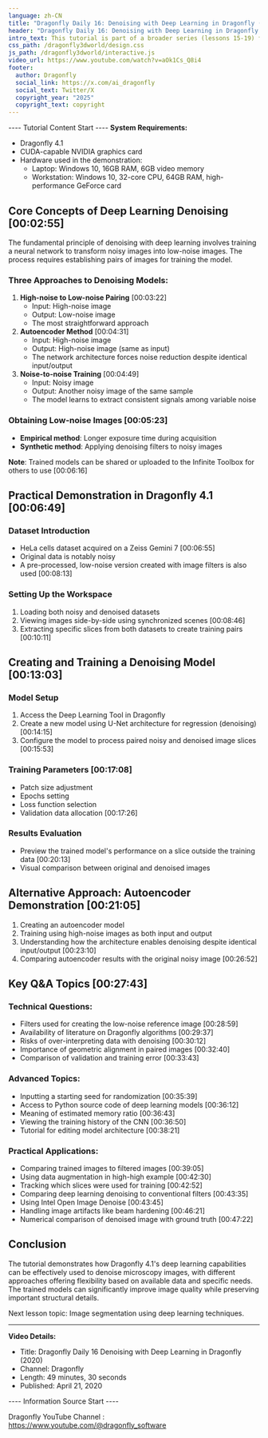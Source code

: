 ```yaml
---
language: zh-CN
title: "Dragonfly Daily 16: Denoising with Deep Learning in Dragonfly (2020)"
header: "Dragonfly Daily 16: Denoising with Deep Learning in Dragonfly (2020)"
intro_text: This tutorial is part of a broader series (lessons 15-19) focused on deep learning applications for imaging scientists. Lesson 16 specifically addresses how to use deep learning for denoising images within the Dragonfly 4.1 software environment.
css_path: /dragonfly3dworld/design.css
js_path: /dragonfly3dworld/interactive.js
video_url: https://www.youtube.com/watch?v=aOk1Cs_Q8i4
footer:
  author: Dragonfly
  social_link: https://x.com/ai_dragonfly
  social_text: Twitter/X
  copyright_year: "2025"
  copyright_text: copyright
---
```


---- Tutorial Content Start ----
**System Requirements:**

- Dragonfly 4.1
- CUDA-capable NVIDIA graphics card
- Hardware used in the demonstration:
    - Laptop: Windows 10, 16GB RAM, 6GB video memory
    - Workstation: Windows 10, 32-core CPU, 64GB RAM, high-performance GeForce card

## Core Concepts of Deep Learning Denoising [00:02:55]

The fundamental principle of denoising with deep learning involves training a neural network to transform noisy images into low-noise images. The process requires establishing pairs of images for training the model.

### Three Approaches to Denoising Models:

1. **High-noise to Low-noise Pairing** [00:03:22]
    - Input: High-noise image
    - Output: Low-noise image
    - The most straightforward approach
2. **Autoencoder Method** [00:04:31]
    - Input: High-noise image
    - Output: High-noise image (same as input)
    - The network architecture forces noise reduction despite identical input/output
3. **Noise-to-noise Training** [00:04:49]
    - Input: Noisy image
    - Output: Another noisy image of the same sample
    - The model learns to extract consistent signals among variable noise

### Obtaining Low-noise Images [00:05:23]

- **Empirical method**: Longer exposure time during acquisition
- **Synthetic method**: Applying denoising filters to noisy images

**Note**: Trained models can be shared or uploaded to the Infinite Toolbox for others to use [00:06:16]

## Practical Demonstration in Dragonfly 4.1 [00:06:49]

### Dataset Introduction

- HeLa cells dataset acquired on a Zeiss Gemini 7 [00:06:55]
- Original data is notably noisy
- A pre-processed, low-noise version created with image filters is also used [00:08:13]

### Setting Up the Workspace

1. Loading both noisy and denoised datasets
2. Viewing images side-by-side using synchronized scenes [00:08:46]
3. Extracting specific slices from both datasets to create training pairs [00:10:11]

## Creating and Training a Denoising Model [00:13:03]

### Model Setup

1. Access the Deep Learning Tool in Dragonfly
2. Create a new model using U-Net architecture for regression (denoising) [00:14:15]
3. Configure the model to process paired noisy and denoised image slices [00:15:53]

### Training Parameters [00:17:08]

- Patch size adjustment
- Epochs setting
- Loss function selection
- Validation data allocation [00:17:26]

### Results Evaluation

- Preview the trained model's performance on a slice outside the training data [00:20:13]
- Visual comparison between original and denoised images

## Alternative Approach: Autoencoder Demonstration [00:21:05]

1. Creating an autoencoder model
2. Training using high-noise images as both input and output
3. Understanding how the architecture enables denoising despite identical input/output [00:23:10]
4. Comparing autoencoder results with the original noisy image [00:26:52]

## Key Q&A Topics [00:27:43]

### Technical Questions:

- Filters used for creating the low-noise reference image [00:28:59]
- Availability of literature on Dragonfly algorithms [00:29:37]
- Risks of over-interpreting data with denoising [00:30:12]
- Importance of geometric alignment in paired images [00:32:40]
- Comparison of validation and training error [00:33:43]

### Advanced Topics:

- Inputting a starting seed for randomization [00:35:39]
- Access to Python source code of deep learning models [00:36:12]
- Meaning of estimated memory ratio [00:36:43]
- Viewing the training history of the CNN [00:36:50]
- Tutorial for editing model architecture [00:38:21]

### Practical Applications:

- Comparing trained images to filtered images [00:39:05]
- Using data augmentation in high-high example [00:42:30]
- Tracking which slices were used for training [00:42:52]
- Comparing deep learning denoising to conventional filters [00:43:35]
- Using Intel Open Image Denoise [00:43:45]
- Handling image artifacts like beam hardening [00:46:21]
- Numerical comparison of denoised image with ground truth [00:47:22]

## Conclusion

The tutorial demonstrates how Dragonfly 4.1's deep learning capabilities can be effectively used to denoise microscopy images, with different approaches offering flexibility based on available data and specific needs. The trained models can significantly improve image quality while preserving important structural details.

Next lesson topic: Image segmentation using deep learning techniques.

---

**Video Details:**

- Title: Dragonfly Daily 16 Denoising with Deep Learning in Dragonfly (2020)
- Channel: Dragonfly
- Length: 49 minutes, 30 seconds
- Published: April 21, 2020


---- Information Source Start ----

Dragonfly YouTube Channel : <a href="https://www.youtube.com/@dragonfly_software" target="_blank">https://www.youtube.com/@dragonfly_software</a>